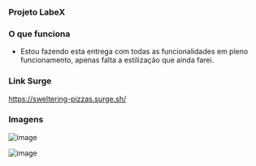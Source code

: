 ### Projeto LabeX

### O que funciona
- Estou fazendo esta entrega com todas as funcionalidades em pleno funcionamento, apenas falta a estilização que ainda farei.

### Link Surge 
https://sweltering-pizzas.surge.sh/

### Imagens
![image](https://user-images.githubusercontent.com/91218096/145644391-c4855669-79d1-451b-bf2c-16237e77f1a6.png)

![image](https://user-images.githubusercontent.com/91218096/145644435-4d3c2ccd-233d-400c-9af9-cdb106af644b.png)


